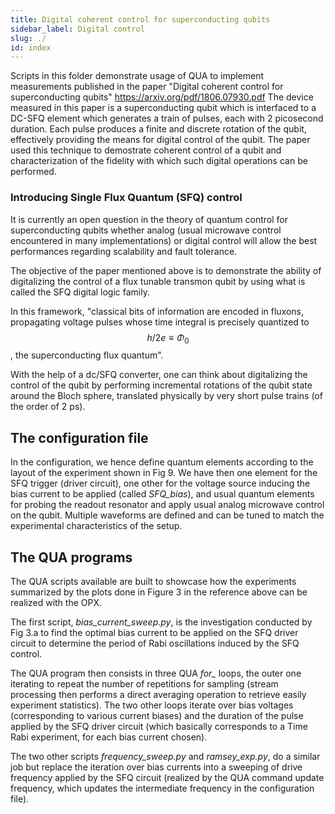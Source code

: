 ```yaml
---
title: Digital coherent control for superconducting qubits
sidebar_label: Digital control
slug: ./
id: index
---
```


Scripts in this folder demonstrate usage of QUA to implement measurements published in the paper 
"Digital coherent control for superconducting qubits"  https://arxiv.org/pdf/1806.07930.pdf
The device measured in this paper is a superconducting qubit which is interfaced to a DC-SFQ element which 
generates a train of pulses, each with 2 picosecond duration. Each pulse produces a 
finite and discrete rotation of the qubit, effectively providing the means for digital control of the qubit. 
The paper used this technique to demostrate coherent control of a qubit and characterization of the fidelity with which 
such digital operations can be performed. 

### Introducing Single Flux Quantum (SFQ) control

It is currently an open question in the theory of quantum control for superconducting 
qubits whether analog (usual microwave control encountered in many implementations) or digital
control will allow the best performances regarding scalability and fault tolerance. 

The objective of the paper mentioned above is to demonstrate the ability of digitalizing the control of a flux tunable transmon qubit 
by using what is called the SFQ digital logic family.

In this framework, "classical bits of information are encoded in fluxons, propagating voltage pulses whose time integral 
is precisely quantized to $$h/2e \equiv \Phi_0$$, the superconducting flux quantum".

With the help of a dc/SFQ converter, one can think about digitalizing the control of the 
qubit by performing incremental rotations of the qubit state around the Bloch sphere, translated physically by 
very short pulse trains (of the order of 2 ps). 

## The configuration file

In the configuration, we hence define quantum elements according to the layout of the experiment shown in Fig 9. 
We have then one element for the SFQ trigger (driver circuit), one other for the voltage source inducing the bias 
current to be applied (called *SFQ_bias*), and usual quantum elements for probing the readout resonator and apply 
usual analog microwave control on the qubit.
Multiple waveforms are defined and can be tuned to match the experimental characteristics of the setup.

## The QUA programs

The QUA scripts available are built to showcase how the experiments summarized by the plots done in Figure 3 
in the reference above can be realized with the OPX.

The first script, *bias_current_sweep.py*, is the investigation conducted by Fig 3.a 
to find the optimal bias current to be applied on the SFQ driver circuit to determine the period 
of Rabi oscillations induced by the SFQ control. 

The QUA program then consists in three QUA *for_* loops, the outer one iterating to 
repeat the number of repetitions for sampling (stream processing then performs a direct averaging 
operation to retrieve easily experiment statistics). The two other loops iterate over bias voltages 
(corresponding to various current biases) and the duration of the pulse applied by the SFQ driver circuit 
(which basically corresponds to a Time Rabi experiment, for each bias current chosen). 

The two other scripts *frequency_sweep.py* and *ramsey_exp.py*, do a similar job but replace the 
iteration over bias currents into a sweeping of drive frequency applied by the SFQ circuit 
(realized by the QUA command update frequency, which updates the intermediate frequency in the configuration file). 







